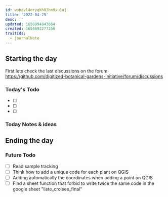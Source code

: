 ```yaml
---
id: wohavl4oryqkh83hm9xu1aj
title: '2022-04-25'
desc: ''
updated: 1650894843864
created: 1650892277256
traitIds:
  - journalNote
---
```



## Starting the day

First lets check the last discussions on the forum https://github.com/digitized-botanical-gardens-initiative/forum/discussions

### Today's Todo 

- [ ] 
- [ ] 
- [ ] 

### Today Notes & ideas




## Ending the day

### Future Todo

- [ ] Read sample tracking
- [ ] Think how to add a unique code for each plant on QGIS
- [ ] Adding automatically the coordinates when adding a point on QGIS
- [ ] Find a sheet function that forbid to write twice the same code in the google sheet "liste_croisee_final"

